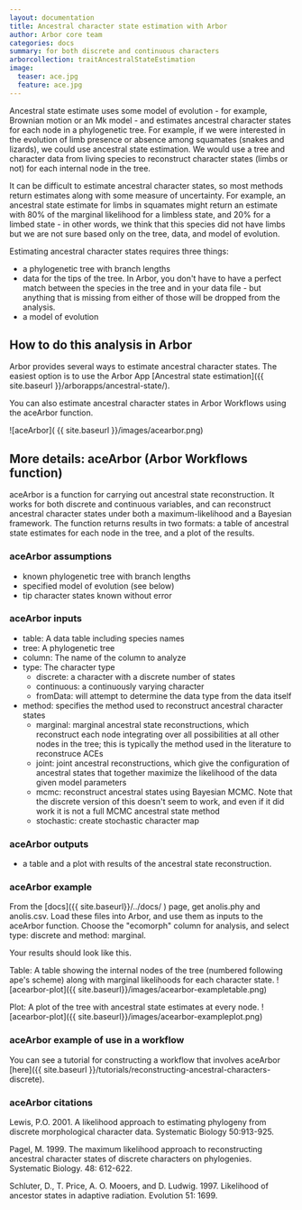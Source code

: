 ```yaml
---
layout: documentation
title: Ancestral character state estimation with Arbor
author: Arbor core team
categories: docs
summary: for both discrete and continuous characters
arborcollection: traitAncestralStateEstimation
image:
  teaser: ace.jpg
  feature: ace.jpg
---
```


Ancestral state estimate uses some model of evolution - for example, Brownian motion or an Mk model - and estimates ancestral character states for each node in a phylogenetic tree. For example, if we were interested in the evolution of limb presence or absence among squamates (snakes and lizards), we could use ancestral state estimation. We would use a tree and character data from living species to reconstruct character states (limbs or not) for each internal node in the tree.

It can be difficult to estimate ancestral character states, so most methods return estimates along with some measure of uncertainty. For example, an ancestral state estimate for limbs in squamates might return an estimate with 80% of the marginal likelihood for a limbless state, and 20% for a limbed state - in other words, we think that this species did not have limbs but we are not sure based only on the tree, data, and model of evolution.

Estimating ancestral character states requires three things:

- a phylogenetic tree with branch lengths
- data for the tips of the tree. In Arbor, you don't have to have a perfect match between the species in the tree and in your data file - but anything that is missing from either of those will be dropped from the analysis.
- a model of evolution

## How to do this analysis in Arbor

Arbor provides several ways to estimate ancestral character states. The easiest option is to use the Arbor App [Ancestral state estimation]({{ site.baseurl }}/arborapps/ancestral-state/).

You can also estimate ancestral character states in Arbor Workflows using the aceArbor function.

![aceArbor]( {{ site.baseurl }}/images/acearbor.png)

## More details: aceArbor (Arbor Workflows function)

aceArbor is a function for carrying out ancestral state reconstruction. It works for
both discrete and continuous variables, and can reconstruct ancestral character states
under both a maximum-likelihood and a Bayesian framework. The function returns results
in two formats: a table of ancestral state estimates for each node in the tree, and a plot
of the results.

### aceArbor assumptions

- known phylogenetic tree with branch lengths
- specified model of evolution (see below)
- tip character states known without error

### aceArbor inputs

- table: A data table including species names
- tree: A phylogenetic tree
- column: The name of the column to analyze
- type: The character type
  - discrete: a character with a discrete number of states
  - continuous: a continuously varying character
  - fromData: will attempt to determine the data type from the data itself
- method: specifies the method used to reconstruct ancestral character states
  - marginal: marginal ancestral state reconstructions, which reconstruct each node integrating over all possibilities at all other nodes in the tree; this is typically the method used in the literature to reconstruce ACEs
  - joint: joint ancestral reconstructions, which give the configuration of ancestral states that together maximize the likelihood of the data given model parameters
  - mcmc: reconstruct ancestral states using Bayesian MCMC. Note that the discrete version of this doesn't seem to work, and even if it did work it is not a full MCMC ancestral state method
  - stochastic: create stochastic character map


### aceArbor outputs

- a table and a plot with results of the ancestral state reconstruction.

### aceArbor example

From the [docs]({{ site.baseurl}}/../docs/ ) page, get anolis.phy and anolis.csv.
Load these files into Arbor, and use them as inputs to the aceArbor function. Choose
the "ecomorph" column for analysis, and select type: discrete and method: marginal.

Your results should look like this.

Table: A table showing the internal nodes of the tree (numbered following ape's scheme) along with marginal likelihoods for each character state.
![acearbor-plot]({{ site.baseurl}}/images/acearbor-exampletable.png)

Plot: A plot of the tree with ancestral state estimates at every node.
![acearbor-plot]({{ site.baseurl}}/images/acearbor-exampleplot.png)

### aceArbor example of use in a workflow

You can see a tutorial for constructing a workflow that involves aceArbor
[here]({{ site.baseurl }}/tutorials/reconstructing-ancestral-characters-discrete).

### aceArbor citations

Lewis, P.O. 2001. A likelihood approach to estimating phylogeny from discrete morphological character data. Systematic Biology 50:913-925.

Pagel, M. 1999. The maximum likelihood approach to reconstructing ancestral character states of discrete characters on phylogenies. Systematic Biology. 48: 612-622.

Schluter, D., T. Price, A. O. Mooers, and D. Ludwig. 1997. Likelihood of ancestor states in adaptive radiation. Evolution 51: 1699.
